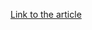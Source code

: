 [Link to the article](https://blog.cloudflare.com/cisa-cyber-defense-keep-vulnerable-communities-secure-online)
